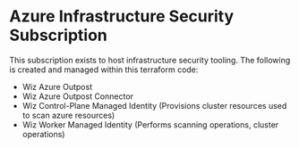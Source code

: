 # Azure Infrastructure Security Subscription

This subscription exists to host infrastructure security tooling. The following is created and managed within this terraform code:

  * Wiz Azure Outpost
  * Wiz Azure Outpost Connector
  * Wiz Control-Plane Managed Identity (Provisions cluster resources used to scan azure resources)
  * Wiz Worker Managed Identity (Performs scanning operations, cluster operations)

